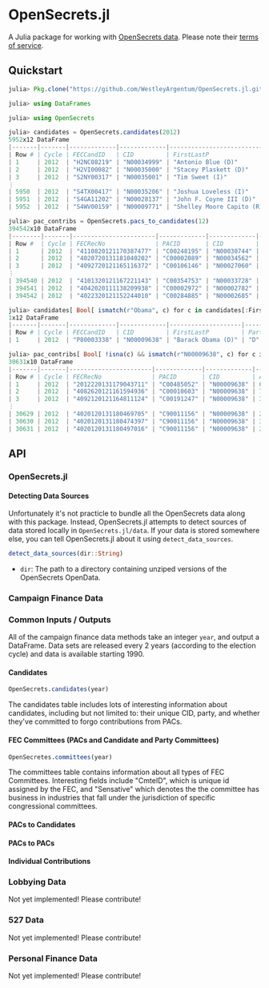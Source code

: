 # OpenSecrets.jl

A Julia package for working with [OpenSecrets data](http://www.opensecrets.org/resources/create/). Please note their [terms of service](http://www.opensecrets.org/myos/terms_of_use.php).


## Quickstart

```julia
julia> Pkg.clone("https://github.com/WestleyArgentum/OpenSecrets.jl.git")

julia> using DataFrames

julia> using OpenSecrets

julia> candidates = OpenSecrets.candidates(2012)
5952x12 DataFrame
|-------|-------|-------------|-------------|----------------------------|-------|--------------|------------|----------|-----------|--------|-----------|--------|
| Row # | Cycle | FECCandID   | CID         | FirstLastP                 | Party | DistIDRunFor | DistIDCurr | CurrCand | CycleCand | CRPICO | RecipCode | NoPacs |
| 1     | 2012  | "H2NC08219" | "N00034999" | "Antonio Blue (D)"         | "D"   | "NC08"       | "    "     | " "      | "Y"       | "C"    | "DC"      | " "    |
| 2     | 2012  | "H2VI00082" | "N00035000" | "Stacey Plaskett (D)"      | "D"   | "VI00"       | "    "     | " "      | "Y"       | "C"    | "DN"      | " "    |
| 3     | 2012  | "S2NY00317" | "N00035001" | "Tim Sweet (I)"            | "I"   | "NYS1"       | "    "     | "Y"      | "Y"       | "C"    | "3L"      | " "    |
⋮
| 5950  | 2012  | "S4TX00417" | "N00035206" | "Joshua Loveless (I)"      | "I"   | "TX03"       | "    "     | " "      | " "       | " "    | "3N"      | " "    |
| 5951  | 2012  | "S4GA11202" | "N00028137" | "John F. Coyne III (D)"    | "D"   | "GAS1"       | "    "     | " "      | " "       | "C"    | "DN"      | " "    |
| 5952  | 2012  | "S4WV00159" | "N00009771" | "Shelley Moore Capito (R)" | "R"   | "WV02"       | "    "     | " "      | " "       | "I"    | "RW"      | " "    |

julia> pac_contribs = OpenSecrets.pacs_to_candidates(12)
394542x10 DataFrame
|--------|-------|-----------------------|-------------|-------------|--------|--------------|----------|-------|-----|-------------|
| Row #  | Cycle | FECRecNo              | PACID       | CID         | Amount | Date         | RealCode | Type  | DI  | FECCandID   |
| 1      | 2012  | "4110820121170387477" | "C00248195" | "N00030744" | 500.0  | "09/13/2012" | "K2000"  | "24K" | "D" | "H0KS04051" |
| 2      | 2012  | "4020720131181040202" | "C00002089" | "N00034562" | 2500.0 | "08/17/2012" | "LC100"  | "24K" | "D" | "H2TX02094" |
| 3      | 2012  | "4092720121165116372" | "C00106146" | "N00027060" | 1000.0 | "08/17/2012" | "H2100"  | "24K" | "D" | "H4NY27076" |
⋮
| 394540 | 2012  | "4101320121167221143" | "C00354753" | "N00033728" | 5000.0 | "09/13/2012" | "E1150"  | "24K" | "D" | "S2WI00235" |
| 394541 | 2012  | "4042020111138209938" | "C00002972" | "N00002782" | 1000.0 | "03/31/2011" | "E1610"  | "24K" | "D" | "H8FL06056" |
| 394542 | 2012  | "4022320121152244010" | "C00284885" | "N00002685" | 5000.0 | "12/13/2011" | "G4500"  | "24K" | "D" | "S2GA00118" |

julia> candidates[ Bool[ ismatch(r"Obama", c) for c in candidates[:FirstLastP] ], : ]
1x12 DataFrame
|-------|-------|-------------|-------------|--------------------|-------|--------------|------------|----------|-----------|--------|-----------|--------|
| Row # | Cycle | FECCandID   | CID         | FirstLastP         | Party | DistIDRunFor | DistIDCurr | CurrCand | CycleCand | CRPICO | RecipCode | NoPacs |
| 1     | 2012  | "P80003338" | "N00009638" | "Barack Obama (D)" | "D"   | "PRES"       | "PRES"     | "Y"      | "Y"       | "I"    | "DW"      | " "    |

julia> pac_contribs[ Bool[ !isna(c) && ismatch(r"N00009638", c) for c in pac_contribs[:CID]], :]
30631x10 DataFrame
|-------|-------|-----------------------|-------------|-------------|--------|--------------|----------|-------|-----|-------------|
| Row # | Cycle | FECRecNo              | PACID       | CID         | Amount | Date         | RealCode | Type  | DI  | FECCandID   |
| 1     | 2012  | "2012220131179043711" | "C00485052" | "N00009638" | 6.0    | "11/03/2012" | "J9000"  | "24Z" | "D" | "P80003338" |
| 2     | 2012  | "4082620121161594936" | "C00010603" | "N00009638" | 700.0  | "06/14/2012" | "Z5200"  | "24Z" | "D" | "P80003338" |
| 3     | 2012  | "4092120121164811124" | "C00191247" | "N00009638" | 3000.0 | "08/01/2012" | "Z5200"  | "24K" | "D" | "P80003338" |
⋮
| 30629 | 2012  | "4020120131180469705" | "C90011156" | "N00009638" | 26.0   | "10/01/2012" | "L0000"  | "24E" | "I" | "P80003338" |
| 30630 | 2012  | "4020120131180474397" | "C90011156" | "N00009638" | 3.0    | "10/04/2012" | "L0000"  | "24E" | "I" | "P80003338" |
| 30631 | 2012  | "4020120131180497016" | "C90011156" | "N00009638" | 26.0   | "10/25/2012" | "L0000"  | "24E" | "I" | "P80003338" |
```

## API

### OpenSecrets.jl

#### Detecting Data Sources
Unfortunately it's not practicle to bundle all the OpenSecrets data along with this package. Instead, OpenSecrets.jl attempts to detect sources of data stored locally in `OpenSecrets.jl/data`. If your data is stored somewhere else, you can tell OpenSecrets.jl about it using `detect_data_sources`.

```julia
detect_data_sources(dir::String)
```
- `dir`: The path to a directory containing unziped versions of the OpenSecrets OpenData.


### Campaign Finance Data

### Common Inputs / Outputs
All of the campaign finance data methods take an integer `year`, and output a DataFrame. Data sets are released every 2 years (according to the election cycle) and data is available starting 1990.

#### Candidates
```julia
OpenSecrets.candidates(year)
```
The candidates table includes lots of interesting information about candidates, including but not limited to: their unique CID, party, and whether they've committed to forgo contributions from PACs.

#### FEC Committees (PACs and Candidate and Party Committees)
```julia
OpenSecretes.committees(year)
```
The committees table contains information about all types of FEC Committees. Interesting fields include "CmteID", which is unique id assigned by the FEC, and "Sensative" which denotes the the committee has business in industries that fall under the jurisdiction of specific congressional committees.


#### PACs to Candidates

#### PACs to PACs

#### Individual Contributions


### Lobbying Data
Not yet implemented! Please contribute!


### 527 Data
Not yet implemented! Please contribute!


### Personal Finance Data
Not yet implemented! Please contribute!
